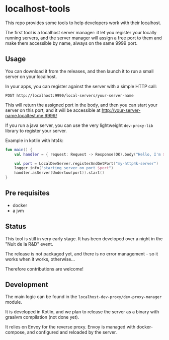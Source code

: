 # localhost-tools

This repo provides some tools to help developers work with their localhost.

The first tool is a localhost server manager: it let you register your locally running servers, and the server manager
will assign a free port to them and make them accessible by name, always on the same 9999 port.

## Usage

You can download it from the releases, and then launch it to run a small server on your localhost.

In your apps, you can register against the server with a simple HTTP call:
```
POST http://localhost:9990/local-servers/your-server-name
```
This will return the assigned port in the body, and then you can start your server on this port, and it will be 
accessible at http://your-server-name.localtest.me:9999/

If you run a java server, you can use the very lightweight `dev-proxy-lib` library to register your server.

Example in kotlin with htt4k:
```kotlin
fun main() {
    val handler = { request: Request -> Response(OK).body("Hello, I'm ${request.header("host")}!") }

    val port = LocalDevServer.registerAndGetPort("my-http4k-server")
    logger.info("starting server on port $port")
    handler.asServer(Undertow(port)).start()
}
```

## Pre requisites

- docker
- a jvm

## Status

This tool is still in very early stage. It has been developed over a night in the "Nuit de la R&D" event.

The release is not packaged yet, and there is no error management - so it works when it works, otherwise...

Therefore contributions are welcome!

## Development

The main logic can be found in the `localhost-dev-proxy/dev-proxy-manager` module.

It is developed in Kotlin, and we plan to release the server as a binary with graalvm compilation (not done yet).

It relies on Envoy for the reverse proxy. Envoy is managed with docker-compose, and configured and reloaded by the server.